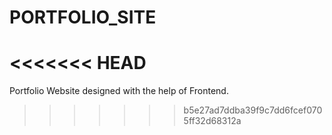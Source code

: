 # PORTFOLIO_SITE
<<<<<<< HEAD
=======
Portfolio Website designed with the help of Frontend.
>>>>>>> b5e27ad7ddba39f9c7dd6fcef0705ff32d68312a
